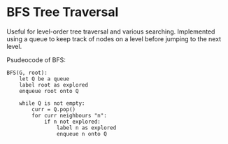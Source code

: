 # BFS Tree Traversal
Useful for level-order tree traversal and various searching. Implemented using a queue to keep track of nodes on a level before jumping to the next level.

Psudeocode of BFS:
```
BFS(G, root):
	let Q be a queue
	label root as explored
	enqueue root onto Q

	while Q is not empty:
		curr = Q.pop()
		for curr neighbours "n":
			if n not explored:
				label n as explored
				enqueue n onto Q
```
